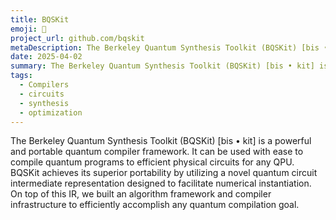 ```yaml
---
title: BQSKit
emoji: 🍪
project_url: github.com/bqskit
metaDescription: The Berkeley Quantum Synthesis Toolkit (BQSKit) [bis • kit] is a powerful and portable quantum compiler framework.
date: 2025-04-02
summary: The Berkeley Quantum Synthesis Toolkit (BQSKit) [bis • kit] is a powerful and portable quantum compiler framework.
tags:
  - Compilers
  - circuits
  - synthesis
  - optimization
---
```


The Berkeley Quantum Synthesis Toolkit (BQSKit) [bis • kit] is a powerful and portable quantum compiler framework. It can be used with ease to compile quantum programs to efficient physical circuits for any QPU. BQSKit achieves its superior portability by utilizing a novel quantum circuit intermediate representation designed to facilitate numerical instantiation. On top of this IR, we built an algorithm framework and compiler infrastructure to efficiently accomplish any quantum compilation goal.